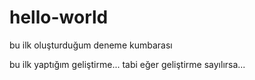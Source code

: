 # hello-world
bu ilk oluşturduğum deneme kumbarası

bu ilk yaptığım geliştirme... tabi eğer geliştirme sayılırsa... 
